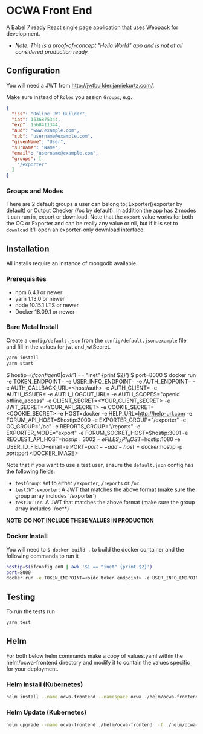 # OCWA Front End

A Babel 7 ready React single page application that uses Webpack for development.

- *Note: This is a proof-of-concept "Hello World" app and is not at all considered production ready.*

## Configuration

You will need a JWT from <http://jwtbuilder.jamiekurtz.com/>.

Make sure instead of `Roles` you assign `Groups`, e.g.

``` json
{
  "iss": "Online JWT Builder",
  "iat": 1536875344,
  "exp": 1568411344,
  "aud": "www.example.com",
  "sub": "username@example.com",
  "givenName": "User",
  "surname": "Name",
  "email": "username@example.com",
  "groups": [
    "/exporter"
  ]
}
```
### Groups and Modes
There are 2 default groups a user can belong to; Exporter(/exporter by default)
or Output Checker (/oc by default). In addition the app has 2 modes it can run in,
export or download. Note that the `export` value works for both the OC or Exporter
and can be really any value or nil, but if it is set to `download` it'll open an
exporter-only download interface.


## Installation

All installs require an instance of mongodb available.

### Prerequisites

- npm 6.4.1 or newer
- yarn 1.13.0 or newer
- node 10.15.1 LTS or newer
- Docker 18.09.1 or newer

### Bare Metal Install

Create a `config/default.json` from the `config/default.json.example` file and fill in the values for jwt and jwtSecret.

``` sh
yarn install
yarn start
```
$ hostip=$(ifconfig en0 | awk '$1 == "inet" {print $2}')
$ port=8000
$ docker run -e TOKEN_ENDPOINT=<oidc token endpoint> -e USER_INFO_ENDPOINT=<oidc user info endpoint> -e AUTH_ENDPOINT=<authendpoint> -e AUTH_CALLBACK_URL=<host/auth> -e AUTH_CLIENT=<oidc client> -e AUTH_ISSUER=<oidc issuer> -e AUTH_LOGOUT_URL=<oidc logout url> -e AUTH_SCOPES="openid offline_access" -e CLIENT_SECRET=<YOUR_CLIENT_SECRET> -e JWT_SECRET=<YOUR_API_SECRET> -e COOKIE_SECRET=<COOKIE_SECRET> -e HOST=docker -e HELP_URL=http://help-url.com -e FORUM_API_HOST=$hostip:3000 -e EXPORTER_GROUP="/exporter" -e OC_GROUP="/oc" -e REPORTS_GROUP="/reports" -e EXPORTER_MODE="export" -e FORUM_SOCKET_HOST=$hostip:3001 -e REQUEST_API_HOST=$hostip:3002 -e FILES_API_HOST=$hostip:1080 -e USER_ID_FIELD=email -e PORT=$port --add-host=docker:$hostip -p $port:$port <DOCKER_IMAGE>

Note that if you want to use a test user, ensure the `default.json` config has the following fields:

- `testGroup`: set to either `/exporter`, `/reports` or `/oc`
- `testJWT:exporter`: A JWT that matches the above format (make sure the group array includes '/exporter')
- `testJWT:oc`: A JWT that matches the above format (make sure the group array includes '/oc**)

**NOTE: DO NOT INCLUDE THESE VALUES IN PRODUCTION**

### Docker Install

You will need to `$ docker build .` to build the docker container and the following commands to run it

``` sh
hostip=$(ifconfig en0 | awk '$1 == "inet" {print $2}')
port=8000
docker run -e TOKEN_ENDPOINT=<oidc token endpoint> -e USER_INFO_ENDPOINT=<oidc user info endpoint> -e AUTH_ENDPOINT=<authendpoint> -e AUTH_CALLBACK_URL=<host/auth> -e AUTH_CLIENT=<oidc client> -e AUTH_ISSUER=<oidc issuer> -e AUTH_LOGOUT_URL=<oidc logout url> -e AUTH_SCOPES="openid offline_access" -e CLIENT_SECRET=<YOUR_CLIENT_SECRET> -e JWT_SECRET=<YOUR_API_SECRET> -e COOKIE_SECRET=<COOKIE_SECRET> -e HOST=docker -e FORUM_API_HOST=$hostip:3000 -e EXPORTER_GROUP="/exporter" -e OC_GROUP="/oc" -e REPORTS_GROUP="/reports" -e EXPORTER_MODE="export" -e FORUM_SOCKET_HOST=$hostip:3001 -e REQUEST_API_HOST=$hostip:3002 -e FILES_API_HOST=$hostip:1080 -e USER_ID_FIELD=email -e PORT=$port --add-host=docker:$hostip -p $port:$port <DOCKER_IMAGE>
```

## Testing

To run the tests run

``` sh
yarn test
```

## Helm

For both below helm commands make a copy of values.yaml within the helm/ocwa-frontend directory
and modify it to contain the values specific for your deployment.

### Helm Install (Kubernetes)

``` sh
helm install --name ocwa-frontend --namespace ocwa ./helm/ocwa-frontend -f ./helm/ocwa-frontend/config.yaml
```

### Helm Update (Kubernetes)

``` sh
helm upgrade --name ocwa-frontend ./helm/ocwa-frontend  -f ./helm/ocwa-frontend/config.yaml
```

